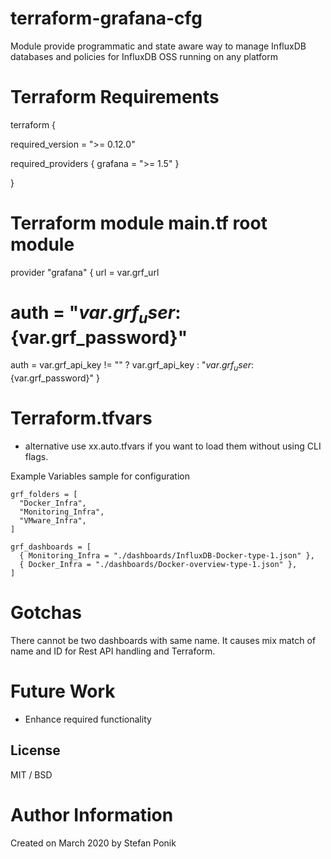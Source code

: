 # terraform-grafana-cfg

Module provide programmatic and state aware way to manage InfluxDB databases and policies for InfluxDB OSS running on any platform

# Terraform Requirements 

terraform {

  required_version = ">= 0.12.0"

  required_providers {
    grafana = ">= 1.5"
  }

}

# Terraform module main.tf root module

provider "grafana" {
  url = var.grf_url
  #  auth = "${var.grf_user}:${var.grf_password}"
  auth = var.grf_api_key != "" ? var.grf_api_key : "${var.grf_user}:${var.grf_password}"
}

# Terraform.tfvars
- alternative use xx.auto.tfvars if you want to load them without using CLI flags.  

Example Variables sample for configuration

    grf_folders = [
      "Docker_Infra",
      "Monitoring_Infra",
      "VMware_Infra",
    ]

    grf_dashboards = [
      { Monitoring_Infra = "./dashboards/InfluxDB-Docker-type-1.json" },
      { Docker_Infra = "./dashboards/Docker-overview-type-1.json" },
    ]

# Gotchas 
There cannot be two dashboards with same name. It causes mix match of name and ID for Rest API handling and Terraform.

# Future Work 
- Enhance required functionality

## License

MIT / BSD

# Author Information
Created on March 2020 by Stefan Ponik